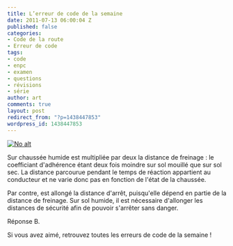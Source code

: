 ```yaml
---
title: L’erreur de code de la semaine
date: 2011-07-13 06:00:04 Z
published: false
categories:
- Code de la route
- Erreur de code
tags:
- code
- enpc
- examen
- questions
- révisions
- série
author: art
comments: true
layout: post
redirect_from: "?p=1438447853"
wordpress_id: 1438447853
---
```


<a href="https://static.irz.fr/2011/06/cerberus-2011-06-07-à-01.19.59.png"><img alt="No alt" data-src="https://static.irz.fr/2011/06/cerberus-2011-06-07-à-01.19.59.png" src="https://static.irz.fr/thumb.php?size=<100&crop=0&src=https://static.irz.fr/2011/06/cerberus-2011-06-07-à-01.19.59.png" /></a>

Sur chaussée humide est multipliée par deux la distance de freinage : le coefficiant d'adhérence étant deux fois moindre sur sol mouillé que sur sol sec. La distance parcourue pendant le temps de réaction appartient au conducteur et ne varie donc pas en fonction de l'état de la chaussée.

Par contre, est allongé la distance d'arrêt, puisqu'elle dépend en partie de la distance de freinage. Sur sol humide, il est nécessaire d'allonger les distances de sécurité afin de pouvoir s'arrêter sans danger.

Réponse B.

 Si vous avez aimé, retrouvez toutes les erreurs de code de la semaine !
